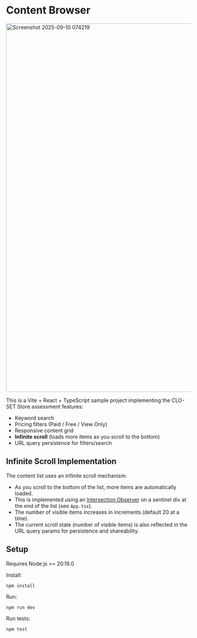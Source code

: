 # Content Browser 


<img width="1476" height="1002" alt="Screenshot 2025-09-10 074219" src="https://github.com/user-attachments/assets/7a2b4e8c-eec3-4ca8-9922-2663c02edab7" />


This is a Vite + React + TypeScript sample project implementing the CLO-SET Store assessment features:
- Keyword search
- Pricing filters (Paid / Free / View Only)
- Responsive content grid
- **Infinite scroll** (loads more items as you scroll to the bottom)
- URL query persistence for filters/search

## Infinite Scroll Implementation

The content list uses an infinite scroll mechanism:
- As you scroll to the bottom of the list, more items are automatically loaded.
- This is implemented using an [Intersection Observer](https://developer.mozilla.org/en-US/docs/Web/API/Intersection_Observer_API) on a sentinel div at the end of the list (see `App.tsx`).
- The number of visible items increases in increments (default 20 at a time).
- The current scroll state (number of visible items) is also reflected in the URL query params for persistence and shareability.


## Setup

Requires Node.js >= 20.19.0

Install:
```
npm install
```

Run:
```
npm run dev
```

Run tests:
```
npm test
```
